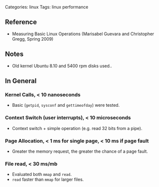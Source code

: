 Categories: linux
Tags: linux
      performance

## Reference ##

- Measuring Basic Linux Operations (Marisabel Guevara and Christopher Gregg, Spring 2009)

## Notes ##

- Old kernel Ubuntu 8.10 and 5400 rpm disks used..

## In General ##

### Kernel Calls, < 10 nanoseconds ###

- Basic (`getpid`, `sysconf` and `gettimeofday`) were tested.

### Context Switch (user interrupts), < 10 microseconds ###

- Context switch + simple operation (e.g. read 32 bits from a pipe).

### Page Allocation, < 1 ms for single page,  < 10 ms if page fault ###

- Greater the memory request, the greater the chance of a page fault.

### File read, < 30 ms/mb ###

- Evaluated both `mmap` and `read`.
- `read` faster than `mmap` for larger files.